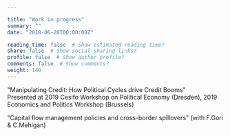 ```yaml
---

title: "Work in progress"
summary: ""
date: "2018-06-28T00:00:00Z"

reading_time: false  # Show estimated reading time?
share: false  # Show social sharing links?
profile: false  # Show author profile?
comments: false  # Show comments?
weight: 140
---
```


"Manipulating Credit: How Political Cycles drive Credit Booms"  
Presented at 2019 Cesifo Workshop on Political Economy (Dresden), 2019 Economics and Politics Workshop (Brussels)
  
"Capital flow management policies and cross-border spillovers" (with F.Gori & C.Mehigan)
